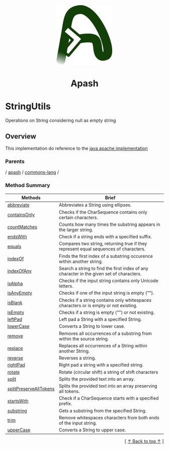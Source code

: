 
<div align='center' id='apash-top'>
  <a href='https://github.com/hastec-fr/apash'>
    <img alt='apash-logo' src='../../../../../../assets/apash-logo.svg'/>
  </a>

  # Apash
</div>

# StringUtils

Operations on String considering null as empty string

## Overview

This implementation do reference to the [java apache implementation](http://commons.apache.org/proper/commons-lang/javadocs/api-3.1/org/apache/commons/lang3/StringUtils.html)

### Parents
<!-- apash.parentBegin -->
[](../../../.md) / [apash](../../apash.md) / [commons-lang](../commons-lang.md) / 
<!-- apash.parentEnd -->

### Method Summary
<!-- apash.summaryTableBegin -->
| Methods                  | Brief                                 |
|--------------------------|---------------------------------------|
|[abbreviate](StringUtils/abbreviate.md)|Abbreviates a String using ellipses.|
|[containsOnly](StringUtils/containsOnly.md)|Checks if the CharSequence contains only certain characters.|
|[countMatches](StringUtils/countMatches.md)|Counts how many times the substring appears in the larger string.|
|[endsWith](StringUtils/endsWith.md)|Check if a string ends with a specified suffix.|
|[equals](StringUtils/equals.md)|Compares two string, returning true if they represent equal sequences of characters.|
|[indexOf](StringUtils/indexOf.md)|Finds the first index of a substring occurence within another string.|
|[indexOfAny](StringUtils/indexOfAny.md)|Search a string to find the first index of any character in the given set of characters.|
|[isAlpha](StringUtils/isAlpha.md)|Checks if the input string contains only Unicode letters.|
|[isAnyEmpty](StringUtils/isAnyEmpty.md)|Checks if one of the input string is empty ("").|
|[isBlank](StringUtils/isBlank.md)|Checks if a string contains only whitespaces characters or is empty or not existing.|
|[isEmpty](StringUtils/isEmpty.md)|Checks if a string is empty ("") or not existing.|
|[leftPad](StringUtils/leftPad.md)|Left pad a String with a specified String.|
|[lowerCase](StringUtils/lowerCase.md)|Converts a String to lower case.|
|[remove](StringUtils/remove.md)|Removes all occurrences of a substring from within the source string.|
|[replace](StringUtils/replace.md)|Replaces all occurrences of a String within another String.|
|[reverse](StringUtils/reverse.md)|Reverses a string.|
|[rightPad](StringUtils/rightPad.md)|Right pad a string with a specified string.|
|[rotate](StringUtils/rotate.md)|Rotate (circular shift) a string of shift characters|
|[split](StringUtils/split.md)|Splits the provided text into an array.|
|[splitPreserveAllTokens](StringUtils/splitPreserveAllTokens.md)|Splits the provided text into an array preserving all tokens.|
|[startsWith](StringUtils/startsWith.md)|Check if a CharSequence starts with a specified prefix.|
|[substring](StringUtils/substring.md)|Gets a substring from the specified String.|
|[trim](StringUtils/trim.md)|Remove whitespaces characters from both ends of the input string.|
|[upperCase](StringUtils/upperCase.md)|Converts a String to upper case.|
<!-- apash.summaryTableEnd -->



  <div align='right'>[ <a href='#apash-top'>↑ Back to top ↑</a> ]</div>

